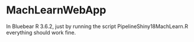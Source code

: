 # MachLearnWebApp

In Bluebear R 3.6.2, just by running the script PipelineShiny18MachLearn.R everything should work fine. 

